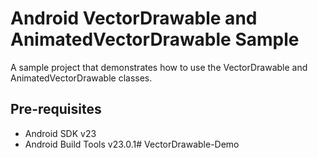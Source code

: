 
Android VectorDrawable and AnimatedVectorDrawable Sample
=========================================================

A sample project that demonstrates how to use the VectorDrawable and AnimatedVectorDrawable classes. 


Pre-requisites
--------------

- Android SDK v23
- Android Build Tools v23.0.1# VectorDrawable-Demo
